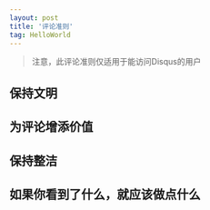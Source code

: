 ```yaml
---
layout: post
title: '评论准则'
tag: HelloWorld
---
```

> 注意，此评论准则仅适用于能访问Disqus的用户

## 保持文明
 
## 为评论增添价值

## 保持整洁

## 如果你看到了什么，就应该做点什么
